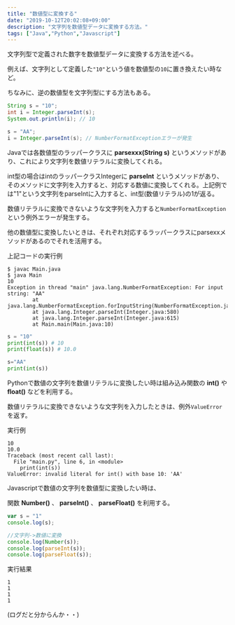 ```yaml
---
title: "数値型に変換する"
date: "2019-10-12T20:02:08+09:00"
description: "文字列を数値型データに変換する方法。"
tags: ["Java","Python","Javascript"]
---
```


文字列型で定義された数字を数値型データに変換する方法を述べる。  

例えば、文字列として定義した`"10"`という値を数値型の`10`に置き換えたい時など。

ちなみに、逆の数値型を文字列型にする方法もある。

<div class="note_content_by_programming_language" id="note_content_Java">

```java
String s = "10";
int i = Integer.parseInt(s);
System.out.println(i); // 10

s = "AA";
i = Integer.parseInt(s); // NumberFormatExceptionエラーが発生
```

Javaでは各数値型のラッパークラスに **parsexxx(String s)** というメソッドがあり、これにより文字列を数値リテラルに変換してくれる。   

int型の場合はintのラッパークラスIntegerに **parseInt** というメソッドがあり、そのメソッドに文字列を入力すると、対応する数値に変換してくれる。上記例では"1"という文字列をparseIntに入力すると、int型(数値リテラル)の1が返る。  

数値リテラルに変換できないような文字列を入力すると```NumberFormatException```という例外エラーが発生する。

他の数値型に変換したいときは、それぞれ対応するラッパークラスにparsexxメソッドがあるのでそれを活用する。


上記コードの実行例

```
$ javac Main.java 
$ java Main
10
Exception in thread "main" java.lang.NumberFormatException: For input string: "AA"
        at java.lang.NumberFormatException.forInputString(NumberFormatException.java:65)
        at java.lang.Integer.parseInt(Integer.java:580)
        at java.lang.Integer.parseInt(Integer.java:615)
        at Main.main(Main.java:10)
```

</div>
<div class="note_content_by_programming_language" id="note_content_Python">

```python
s = "10"
print(int(s)) # 10
print(float(s)) # 10.0

s="AA"
print(int(s))
```

Pythonで数値の文字列を数値リテラルに変換したい時は組み込み関数の **int()** や **float()** などを利用する。

数値リテラルに変換できないような文字列を入力したときは、例外```ValueError```を返す。

実行例

```
10
10.0
Traceback (most recent call last):
  File "main.py", line 6, in <module>
    print(int(s))
ValueError: invalid literal for int() with base 10: 'AA'
```

</div>
<div class="note_content_by_programming_language" id="note_content_Javascript">

Javascriptで数値の文字列を数値型に変換したい時は、

関数 **Number()** 、 **parseInt()** 、 **parseFloat()** を利用する。

```javascript
var s = "1"
console.log(s); 

//文字列->数値に変換
console.log(Number(s));
console.log(parseInt(s));
console.log(parseFloat(s));
```

実行結果

```
1
1
1
1
```

(ログだと分からんか・・)

</div>
